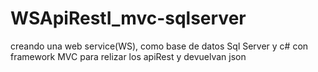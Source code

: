 # WSApiRestI_mvc-sqlserver
creando una web service(WS),  como base de datos Sql Server y c# con framework MVC para relizar los apiRest y devuelvan json

